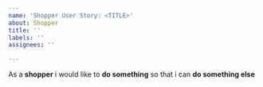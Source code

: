 ```yaml
---
name: 'Shopper User Story: <TITLE>'
about: Shopper
title: ''
labels: ''
assignees: ''

---
```


As a **shopper** i would like to **do something** so that i can **do something else**
